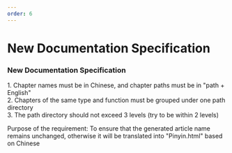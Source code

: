 ```yaml
---
order: 6
---
```


# New Documentation Specification

### New Documentation Specification

1\. Chapter names must be in Chinese, and chapter paths must be in "path + English"  
2\. Chapters of the same type and function must be grouped under one path directory  
3\. The path directory should not exceed 3 levels (try to be within 2 levels)

Purpose of the requirement: To ensure that the generated article name remains unchanged, otherwise it will be translated into "Pinyin.html" based on Chinese

